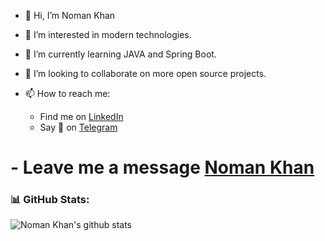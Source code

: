 - 👋 Hi, I’m Noman Khan
- 👀 I’m interested in modern technologies.
- 🌱 I’m currently learning JAVA and Spring Boot.
- 💞️ I’m looking to collaborate on more open source projects.
- 📫 How to reach me:

	- Find me on [LinkedIn][linkedin]
	- Say 👋 on [Telegram][telegram]
#	- Leave me a message [Noman Khan](mailto:nomankhan669@gmail.com)

[website]: https://nomankhan.dev/
[linkedin]: https://linkedin.com/in/nomankhan669
[twitter]: https://twitter.com/vibhorchaudhry
[github]: https://github.com/nomankhan669
[telegram]: https://t.me/nomankhan669

### 📊 GitHub Stats:
![Noman Khan's github stats](https://github-readme-stats.vercel.app/api?username=nomankhan669&show_icons=true&theme=dracula&count_private=true&include_all_commits=true&hide=contribs,issues,stars)

